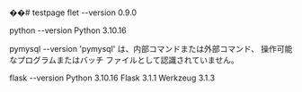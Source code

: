 ��#   t e s t p a g e 
 
 flet --version 0.9.0

python --version Python 3.10.16

pymysql --version
'pymysql' は、内部コマンドまたは外部コマンド、
操作可能なプログラムまたはバッチ ファイルとして認識されていません。

flask --version  Python 3.10.16 Flask 3.1.1 Werkzeug 3.1.3
